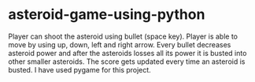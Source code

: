 # asteroid-game-using-python

Player can shoot the asteroid using bullet (space key). Player is able to move by using up, down, left and right arrow. Every bullet decreases asteroid power and after the asteroids losses all its power it is busted into other smaller asteroids. The score gets updated every time an asteroid is busted. I have used pygame for this project.
